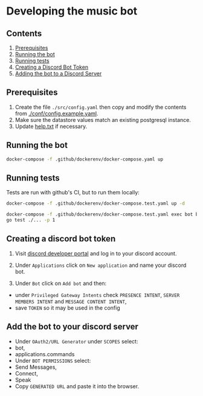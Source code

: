 # Developing the music bot

## Contents

1. [Prerequisites](#prerequisites)
2. [Running the bot](#running-the-bot)
3. [Running tests](#running-tests)
4. [Creating a Discord Bot Token](#creating-a-discord-bot-token)
5. [Adding the bot to a Discord Server](#add-the-bot-to-your-discord-server)

## Prerequisites

1. Create the file `./src/config.yaml` then copy and modify the contents
   from [./conf/config.example.yaml](./conf/config.example.yaml).
2. Make sure the datastore values match an existing postgresql instance.
3. Update [help.txt](./conf/help.txt) if necessary.

## Running the bot

```bash
docker-compose -f .github/dockerenv/docker-compose.yaml up
```

## Running tests
Tests are run with github's CI, but to run them locally:

```bash
docker-compose -f .github/dockerenv/docker-compose.test.yaml up -d

docker-compose -f .github/dockerenv/docker-compose.test.yaml exec bot bash
go test ./... -p 1
```

## Creating a discord bot token

1. Visit [discord developer portal](https://discord.com/developers) and log in to your discord account.

2. Under `Applications` click on `New application` and name your discord bot.

3. Under `Bot` click on `Add bot` and then:

- under `Privileged Gateway Intents` check `PRESENCE INTENT`, `SERVER MEMBERS INTENT` and `MESSAGE CONTENT INTENT`,
- save `TOKEN` so it may be used in the config

## Add the bot to your discord server

- Under `OAuth2/URL Generator` under `SCOPES` select:
- bot,
- applications.commands
- Under `BOT PERMISSIONS` select:
- Send Messages,
- Connect,
- Speak
- Copy `GENERATED URL` and paste it into the browser.
